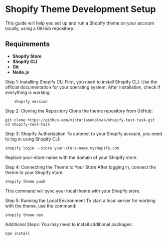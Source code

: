 # Shopify Theme Development Setup

This guide will help you set up and run a Shopify theme on your account locally, using a GitHub repository.

## Requirements
- **Shopify Store**
- **Shopify CLI**
- **Git**
- **Node.js**

Step 1: Installing Shopify CLI
First, you need to install Shopify CLI.
Use the official documentation for your operating system:
After installation, check if everything is working:

        shopify version

Step 2: Cloning the Repository
Clone the theme repository from GitHub:

    git clone https://github.com/victoriasokolvak/shopify-test-task.git
    cd shopify-test-task

Step 3: Shopify Authorization
To connect to your Shopify account, you need to log in using Shopify CLI:

    shopify login --store your-store-name.myshopify.com
  Replace your-store-name with the domain of your Shopify store.

Step 4: Connecting the Theme to Your Store
After logging in, connect the theme to your Shopify store:

    shopify theme push
  This command will sync your local theme with your Shopify store.

Step 5: Running the Local Environment
To start a local server for working with the theme, use the command:

    shopify theme dev

Additional Steps:
You may need to install additional packages:

    npm install
